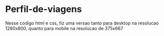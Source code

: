 # Perfil-de-viagens
Nesse codigo html e css, fiz uma versao tanto para desktop na resolucao 1280x800, quanto para mobile na resolucao de 375x667
